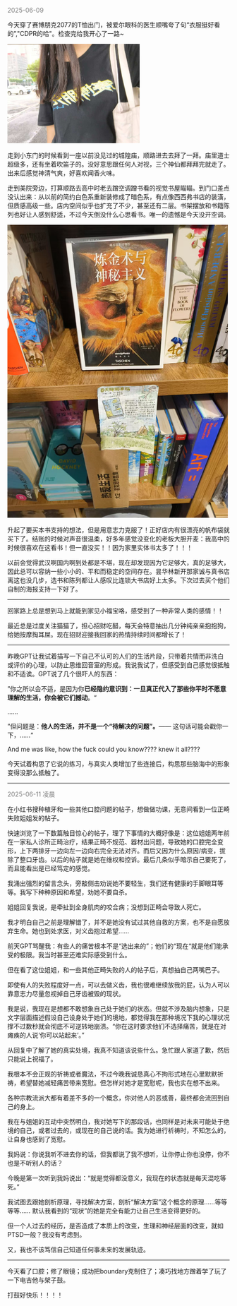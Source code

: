
<span style="color: gray;">2025-06-09</span>

今天穿了赛博朋克2077的T恤出门，被爱尔眼科的医生顺嘴夸了句“衣服挺好看的”,"CDPR的哈"。检查完给我开心了一路~

<img src="blog/images/2077.jpg" alt="image" width="300">

走到小东门的时候看到一座以前没见过的城隍庙，顺路进去去拜了一拜。庙里道士超级多，还有坐着吹笛子的。没好意思跟任何人对视，三个神仙都拜拜完就走了。出来后感觉神清气爽，好喜欢闻香火味。

走到美院旁边，打算顺路去高中时老去蹭空调蹭书看的视觉书屋瞄瞄。到门口差点没认出来：从以前的简约白色系重新装修成了暗色系，有点像西西弗书店的装潢，但质感高级一些。店内空间似乎也扩充了不少，甚至还有二层。书架摆放和书籍陈列也好让人感到舒适，不过今天倒没什么心思看书。唯一的遗憾是今天没开空调。

<img src="blog/images/sjsw.jpg" alt="image" width="500">

升起了要买本书支持的想法，但是用意志力克服了！正好店内有很漂亮的帆布袋就买下了。结账的时候对声音很温柔，好多年感觉没变化的老板大胆开麦：我高中的时候很喜欢在这看书！但一直没买！！因为家里实体书太多了！！！

以前会觉得武汉啊国内啊到处都是不堪，现在却发现因为它足够大，真的足够大，因此总可以容纳一些小小的、平和而稳定的空间存在。昙华林新开那家诚与真书店离这也没几步，选书和陈列都让人感叹比连锁大书店好上太多。下次过去买个他们自制的海报支持一下好了。

---

回家路上总是想到马上就能到家见小福宝咯，感受到了一种非常人类的感情！！

最近总是过度关注猫猫了，担心招财吃醋，每天会特意抽出几分钟纯亲亲抱抱狗，给她按摩掏耳屎。现在招财迎接我回家的热情持续时间都增长了！

---

昨晚GPT让我试着描写一下自己不认可的人们的生活片段，只带着共情而非洗白或评价的心理，以防止思维回音室的形成。我说我试了，但感受到自己感觉很抵触和不适诶。GPT说了几个很吓人的东西：

”你之所以会不适，是因为你**已经隐约意识到：一旦真正代入了那些你平时不愿意理解的生活，你会被它们撼动**。“

……

”但问题是：**他人的生活，并不是一个“待解决的问题”。**—— 这句话可能会戳你一下，……“

And me was like, how the fuck could you know???? knew it all????

今天试着构思了它说的练习，与真实人类增加了些连接后，构思那些脑海中的形象变得没那么抵触了。

---
<span style="color: gray;">2025-06-11 凌晨</span> 

在小红书搜种植牙和一些其他口腔问题的帖子，想做做功课，无意间看到一位正畸失败姐姐发的帖子。

快速浏览了一下数篇触目惊心的帖子，理了下事情的大概好像是：这位姐姐两年前在一家私人诊所正畸治疗，结果正畸不规范、器材出问题，导致她的口腔完全变形，上下两排牙一边向左一边向右完全无法对齐。而后又因为什么原因/病变，拔除了整口牙齿。以后的帖子就是她在维权和控诉。最后几条似乎暗示自己要死了，而且能看出是已经笃定的感觉。

我涌出强烈的留言念头，旁敲侧击劝说她不要轻生，我们还有健康的手脚眼耳等等。我写下种种原因和希望，劝她不要自杀。

姐姐回复我说，是牵扯到全身肌肉的咬合病；没想到正畸会导致人死亡。

我才明白自己之前是理解错了，并不是她没有试过其他自救的方案，也不是自愿放弃生命。她也到处求医，对义齿抱过希望……

前天GPT骂醒我：有些人的痛苦根本不是“选出来的”；他们的“现在“就是他们能承受的极限。我当时甚至还难实际感受到什么。

但在看了这位姐姐，和一些其他正畸失败的人的帖子后，真想抽自己两嘴巴子。

即使有人的失败程度好一点，可以去做义齿，我也很难继续放我的屁，认为人可以靠意志力尽量忽视掉自己牙齿被毁的现状。

我是说，我现在是想都不敢想象自己处于她们的状态。但就不涉及脑内想象，只是文字层面描述假设自己设身处于她们的境地，都觉得我在那种境况下我的心理状况撑不过数秒就会彻底不可逆转地崩溃。“你在这时要求他们不选择痛苦，就是在对瘫痪的人说‘你可以站起来’。”

从回复中了解了她的真实处境，我真不知道该说些什么。急忙跟人家道了歉，然后只能说上祝福了。

我根本不会正规的祈祷或者魔法，不过今晚我诚恳真心不拘形式地在心里默默祈祷，希望替她减轻痛苦带来宽慰。但怎样对她才是宽慰呢，我也实在想不出来。

各种宗教流派大都有着差不多的一个概念，你对他人的恶或善，最终都会流回到自己的身上。

我在与姐姐的互动中突然明白，我对她写下的那段话，也同样是对未来可能处于绝境的自己，或者过去的，或现在的自己说的话。我为她进行祈祷时，不知怎么的，让自身也感到了宽慰。

我妈说：你说我听不进去你的话，但我都说了我不想听，让你停止你也没停，你不也是不听别人的话？

今晚是第一次听到我妈说出：“就是觉得都没意义，我现在的状态就是每天混吃等死。”

我试图去跟她剖析原理，寻找解决方案，剖析“解决方案”这个概念的原理……等等等等…… 默认我看到的“现状”的她是完全有能力让自己生活变得更好的。

但一个人过去的经历，是否造成了本质上的改变，生理和神经层面的改变，就如PTSD一般？我没有考虑到。

又，我也不该笃信自己知道任何事未来的发展轨迹。

---
今天看了口腔；修了眼镜；成功把boundary克制住了；凑巧找地方蹭着学了玩了一下电吉他与架子鼓。

打鼓好快乐！！！！